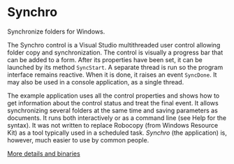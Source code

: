 # Synchro
Synchronize folders for Windows.

The Synchro control is a Visual Studio multithreaded user control allowing folder copy and synchronization. 
The control is visually a progress bar that can be added to a form. 
After its properties have been set, it can be launched by its method `SyncStart`. 
A separate thread is run so the program interface remains reactive. 
When it is done, it raises an event `SyncDone`. 
It may also be used in a console application, as a single thread.

The example application uses all the control properties and shows how to get information about the control status and treat the final event. 
It allows synchronizing several folders at the same time and saving parameters as documents. 
It runs both interactively or as a command line (see Help for the syntax). 
It was not written to replace Robocopy (from Windows Resource Kit) as a tool typically used in a scheduled task. 
_Synchro_ (the application) is, however, much easier to use by common people.

[More details and binaries](https://ericmarcon.github.io/Synchro/)
